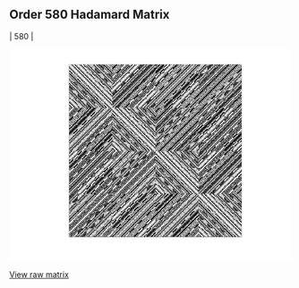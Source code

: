 ## Order 580 Hadamard Matrix

| 580 |

<img src="580.png" class="img-responsive" alt=""> 

[View raw matrix](order580.txt)
